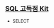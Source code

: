 ## [SQL 고득점 Kit](https://school.programmers.co.kr/learn/challenges?tab=sql_practice_kit)

- SELECT

